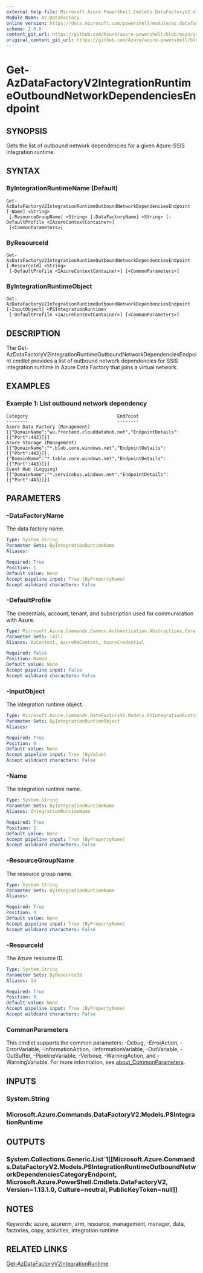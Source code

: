 ```yaml
---
external help file: Microsoft.Azure.PowerShell.Cmdlets.DataFactoryV2.dll-Help.xml
Module Name: Az.DataFactory
online version: https://docs.microsoft.com/powershell/module/az.datafactory/get-AzDataFactoryV2IntegrationRuntimeOutboundNetworkDependenciesEndpoint
schema: 2.0.0
content_git_url: https://github.com/Azure/azure-powershell/blob/main/src/DataFactory/DataFactoryV2/help/Get-AzDataFactoryV2IntegrationRuntimeOutboundNetworkDependenciesEndpoint.md
original_content_git_url: https://github.com/Azure/azure-powershell/blob/main/src/DataFactory/DataFactoryV2/help/Get-AzDataFactoryV2IntegrationRuntimeOutboundNetworkDependenciesEndpoint.md
---
```


# Get-AzDataFactoryV2IntegrationRuntimeOutboundNetworkDependenciesEndpoint

## SYNOPSIS
Gets the list of outbound network dependencies for a given Azure-SSIS integration runtime.

## SYNTAX

### ByIntegrationRuntimeName (Default)
```
Get-AzDataFactoryV2IntegrationRuntimeOutboundNetworkDependenciesEndpoint [-Name] <String>
 [-ResourceGroupName] <String> [-DataFactoryName] <String> [-DefaultProfile <IAzureContextContainer>]
 [<CommonParameters>]
```

### ByResourceId
```
Get-AzDataFactoryV2IntegrationRuntimeOutboundNetworkDependenciesEndpoint [-ResourceId] <String>
 [-DefaultProfile <IAzureContextContainer>] [<CommonParameters>]
```

### ByIntegrationRuntimeObject
```
Get-AzDataFactoryV2IntegrationRuntimeOutboundNetworkDependenciesEndpoint [-InputObject] <PSIntegrationRuntime>
 [-DefaultProfile <IAzureContextContainer>] [<CommonParameters>]
```

## DESCRIPTION
The Get-AzDataFactoryV2IntegrationRuntimeOutboundNetworkDependenciesEndpoint cmdlet provides a list of outbound network dependencies for SSIS integration runtime in Azure Data Factory that joins a virtual network.

## EXAMPLES

### Example 1: List outbound network dependency
```
Category                                 EndPoint
--------                                 --------
Azure Data Factory (Management)          [{"DomainName":"wu.frontend.clouddatahub.net","EndpointDetails":[{"Port":443}]}]
Azure Storage (Management)               [{"DomainName":"*.blob.core.windows.net","EndpointDetails":[{"Port":443}]},{"DomainName":"*.table.core.windows.net","EndpointDetails":[{"Port":443}]}]
Event Hub (Logging)                      [{"DomainName":"*.servicebus.windows.net","EndpointDetails":[{"Port":443}]}]
```

## PARAMETERS

### -DataFactoryName
The data factory name.

```yaml
Type: System.String
Parameter Sets: ByIntegrationRuntimeName
Aliases:

Required: True
Position: 1
Default value: None
Accept pipeline input: True (ByPropertyName)
Accept wildcard characters: False
```

### -DefaultProfile
The credentials, account, tenant, and subscription used for communication with Azure.

```yaml
Type: Microsoft.Azure.Commands.Common.Authentication.Abstractions.Core.IAzureContextContainer
Parameter Sets: (All)
Aliases: AzContext, AzureRmContext, AzureCredential

Required: False
Position: Named
Default value: None
Accept pipeline input: False
Accept wildcard characters: False
```

### -InputObject
The integration runtime object.

```yaml
Type: Microsoft.Azure.Commands.DataFactoryV2.Models.PSIntegrationRuntime
Parameter Sets: ByIntegrationRuntimeObject
Aliases:

Required: True
Position: 0
Default value: None
Accept pipeline input: True (ByValue)
Accept wildcard characters: False
```

### -Name
The integration runtime name.

```yaml
Type: System.String
Parameter Sets: ByIntegrationRuntimeName
Aliases: IntegrationRuntimeName

Required: True
Position: 2
Default value: None
Accept pipeline input: True (ByPropertyName)
Accept wildcard characters: False
```

### -ResourceGroupName
The resource group name.

```yaml
Type: System.String
Parameter Sets: ByIntegrationRuntimeName
Aliases:

Required: True
Position: 0
Default value: None
Accept pipeline input: True (ByPropertyName)
Accept wildcard characters: False
```

### -ResourceId
The Azure resource ID.

```yaml
Type: System.String
Parameter Sets: ByResourceId
Aliases: Id

Required: True
Position: 0
Default value: None
Accept pipeline input: True (ByPropertyName)
Accept wildcard characters: False
```

### CommonParameters
This cmdlet supports the common parameters: -Debug, -ErrorAction, -ErrorVariable, -InformationAction, -InformationVariable, -OutVariable, -OutBuffer, -PipelineVariable, -Verbose, -WarningAction, and -WarningVariable. For more information, see [about_CommonParameters](http://go.microsoft.com/fwlink/?LinkID=113216).

## INPUTS

### System.String

### Microsoft.Azure.Commands.DataFactoryV2.Models.PSIntegrationRuntime

## OUTPUTS

### System.Collections.Generic.List`1[[Microsoft.Azure.Commands.DataFactoryV2.Models.PSIntegrationRuntimeOutboundNetworkDependenciesCategoryEndpoint, Microsoft.Azure.PowerShell.Cmdlets.DataFactoryV2, Version=1.13.1.0, Culture=neutral, PublicKeyToken=null]]

## NOTES
Keywords: azure, azurerm, arm, resource, management, manager, data, factories, copy, activities, integration runtime

## RELATED LINKS

[Get-AzDataFactoryV2IntegrationRuntime]()
